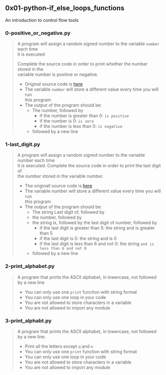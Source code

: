 ## 0x01-python-if_else_loops_functions
An introduction to control flow tools

### 0-positive_or_negative.py
> A program will assign a random signed number to the variable `number` each time  
> it is executed
> 
> Complete the source code in order to print whether the number stored in the  
> variable number is positive or negative.
> * Original source code is
> [here](https://github.com/holbertonschool/0x01.py/blob/master/0-positive_or_negative_py)
> * The variable `number` will store a different value every time you will run  
> this program
> * The output of the program should be:
>   * The number, followed by
>     * if the number is greater than 0: `is positive`
>     * if the number is 0: `is zero`
>     * if the number is less than 0: `is negative`
>   * followed by a new line

### 1-last_digit.py
> A program will assign a random signed number to the variable number each time  
> it is executed. Complete the source code in order to print the last digit of  
> the number stored in the variable number.
> * The originall source code is
> [here](://github.com/holbertonschool/0x01.py/blob/master/1-last_digit_py)
> * The variable number will store a different value every time you will run   
> this program
> * The output of the program should be:
>   * The string Last digit of, followed by
>   * the number, followed by
>   * the string is, followed by the last digit of number, followed by
>     * if the last digit is greater than 5: the string and is greater than 5
>     * if the last digit is 0: the string and is 0
>     * if the last digit is less than 6 and not 0: the string `and is less than 6 and
> not 0`
>   * followed by a new line

### 2-print_alphabet.py
> A program that prints the ASCII alphabet, in lowercase, not followed by a new line
> * You can only use one `print` function with string format
> * You can only use one loop in your code
> * You are not allowed to store characters in a variable
> * You are not allowed to import any module


### 3-print_alphabt.py
> A program that prints the ASCII alphabet, in lowercase, not followed by a new line.
> * Print all the letters except `q` and `e`
> * You can only use one `print` function with string format
> * You can only use one loop in your code
> * You are not allowed to store characters in a variable
> * You are not allowed to import any module
